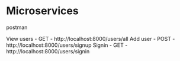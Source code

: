 # Microservices

postman 

View users  -  GET    -   http://localhost:8000/users/all
Add user    -  POST   -   http://localhost:8000/users/signup
Signin      -  GET    -   http://localhost:8000/users/signin
